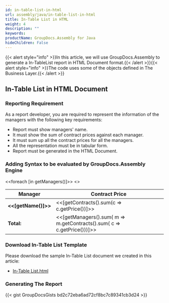 ```yaml
---
id: in-table-list-in-html
url: assembly/java/in-table-list-in-html
title: In-Table List in HTML
weight: 4
description: ""
keywords: 
productName: GroupDocs.Assembly for Java
hideChildren: False
---
```

{{< alert style="info" >}}In this article, we will use GroupDocs.Assembly to generate a In-TableList report in HTML Document format.{{< /alert >}}{{< alert style="info" >}}The code uses some of the objects defined in The Business Layer.{{< /alert >}}

## In-Table List in HTML Document

### Reporting Requirement

As a report developer, you are required to represent the information of the managers with the following key requirements:

*   Report must show managers' name.
*   It must show the sum of contract prices against each manager.
*   It must sum up all the contract prices for all the managers.
*   All the representation must be in tabular form.
*   Report must be generated in the HTML Document.

### Adding Syntax to be evaluated by GroupDocs.Assembly Engine

<<foreach \[in getManagers()\]>> <</foreach>>

| Manager | Contract Price |
| --- | --- |
| **<<\[getName()\]>>** | <<\[getContracts().sum(c => c.getPrice())\]>> |
| **Total:** | <<\[getManagers().sum( m => m.getContracts().sum( c => c.getPrice()))\]>> |

### Download In-Table List Template

Please download the sample In-Table List document we created in this article:

*   [In-Table List.html](https://github.com/groupdocs-assembly/GroupDocs.Assembly-for-Java/blob/master/Examples/GroupDocs.Assembly.Examples.Java/Data/Storage/Html%20Templates/In-Table%20List.html?raw=true)

### Generating The Report

{{< gist GroupDocsGists bd2c72eba6ad72cf8bc7c89341cb3d24 >}}


